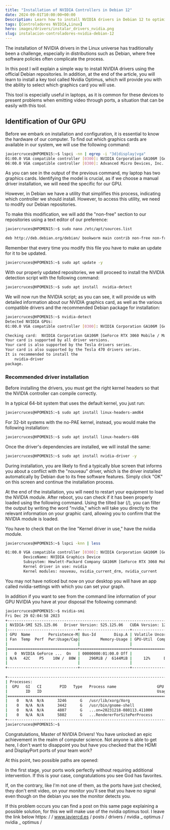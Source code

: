 ```yaml
---
title: "Installation of NVIDIA Controllers in Debian 12"
date: 2024-09-01T10:00:00+00:00
Description: Learn how to install NVIDIA drivers in Debian 12 to optimize your system's graphic performance.
tags: [Controladores NVIDIA,Linux]
hero: images/drivers/instalar_drivers_nvidia.png
slug: instalacion-controladores-nvidia-debian-12
---
```



The installation of NVIDIA drivers in the Linux universe has traditionally been a challenge, especially in distributions such as Debian, where free software policies often complicate the process.

In this post I will explain a simple way to install NVIDIA drivers using the official Debian repositories. In addition, at the end of the article, you will learn to install a key tool called Nvidia Optimus, which will provide you with the ability to select which graphics card you will use.

This tool is especially useful in laptops, as it is common for these devices to present problems when emitting video through ports, a situation that can be easily with this tool.

## Identification of Our GPU

Before we embark on installation and configuration, it is essential to know the hardware of our computer. To find out which graphics cards are available in our system, we will use the following command:

```bash
javiercruces@HPOMEN15:~$ lspci -nn | egrep -i "3d|display|vga"
01:00.0 VGA compatible controller [0300]: NVIDIA Corporation GA106M [GeForce RTX 3060 Mobile / Max-Q] [10de:2520] (rev a1)
06:00.0 VGA compatible controller [0300]: Advanced Micro Devices, Inc. [AMD/ATI] Cezanne [Radeon Vega Series / Radeon Vega Mobile Series] [1002:1638] (rev c5)
```

As you can see in the output of the previous command, my laptop has two graphics cards. Identifying the model is crucial, as if we choose a manual driver installation, we will need the specific for our GPU.

However, in Debian we have a utility that simplifies this process, indicating which controller we should install. However, to access this utility, we need to modify our Debian repositories.

To make this modification, we will add the "non-free" section to our repositories using a text editor of our preference:
```bash
javiercruces@HPOMEN15:~$ sudo nano /etc/apt/sources.list

deb http://deb.debian.org/debian/ bookworm main contrib non-free non-free-firmware

```

Remember that every time you modify this file you have to make an update for it to be updated.

```bash
javiercruces@HPOMEN15:~$ sudo apt update -y 
```

With our properly updated repositories, we will proceed to install the NVIDIA detection script with the following command:

```bash
javiercruces@HPOMEN15:~$ sudo apt install  nvidia-detect
```

We will now run the NVIDIA script; as you can see, it will provide us with detailed information about our NVIDIA graphics card, as well as the various compatible drivers and the recommended Debian package for installation:

```bash
javiercruces@HPOMEN15:~$ nvidia-detect 
Detected NVIDIA GPUs:
01:00.0 VGA compatible controller [0300]: NVIDIA Corporation GA106M [GeForce RTX 3060 Mobile / Max-Q] [10de:2520] (rev a1)

Checking card:  NVIDIA Corporation GA106M [GeForce RTX 3060 Mobile / Max-Q] (rev a1)
Your card is supported by all driver versions.
Your card is also supported by the Tesla drivers series.
Your card is also supported by the Tesla 470 drivers series.
It is recommended to install the
    nvidia-driver
package.

```

### Recommended driver installation

Before installing the drivers, you must get the right kernel headers so that the NVIDIA controller can compile correctly.

In a typical 64-bit system that uses the default kernel, you just run:

```bash
javiercruces@HPOMEN15:~$ sudo apt install linux-headers-amd64
```

For 32-bit systems with the no-PAE kernel, instead, you would make the following installation:

```bash
javiercruces@HPOMEN15:~$ sudo apt install linux-headers-686
```


Once the driver's dependencies are installed, we will install the same:

```bash
javiercruces@HPOMEN15:~$ sudo apt install nvidia-driver -y
```

During installation, you are likely to find a typically blue screen that informs you about a conflict with the "nouveau" driver, which is the driver installed automatically by Debian due to its free software features. Simply click "OK" on this screen and continue the installation process.

At the end of the installation, you will need to restart your equipment to load the NVIDIA module. After reboot, you can check if it has been properly loaded using the following command. Using the tilted bar (/), you can filter the output by writing the word "nvidia," which will take you directly to the relevant information on your graphic card, allowing you to confirm that the NVIDIA module is loaded.

You have to check that on the line "Kernel driver in use," have the nvidia module.

```bash
javiercruces@HPOMEN15:~$ lspci -knn | less

01:00.0 VGA compatible controller [0300]: NVIDIA Corporation GA106M [GeForce RTX 3060 Mobile / Max-Q] [10de:2520] (rev a1)
        DeviceName: NVIDIA Graphics Device
        Subsystem: Hewlett-Packard Company GA106M [GeForce RTX 3060 Mobile / Max-Q] [103c:88d1]
        Kernel driver in use: nvidia
        Kernel modules: nouveau, nvidia_current_drm, nvidia_current


```

You may not have noticed but now on your desktop you will have an app called nvidia-settings with which you can set your graph.

In addition if you want to see from the command line information of your GPU NVIDIA you have at your disposal the following command:

```bash
javiercruces@HPOMEN15:~$ nvidia-smi
Fri Dec 29 02:04:58 2023       
+-----------------------------------------------------------------------------+
| NVIDIA-SMI 525.125.06   Driver Version: 525.125.06   CUDA Version: 12.0     |
|-------------------------------+----------------------+----------------------+
| GPU  Name        Persistence-M| Bus-Id        Disp.A | Volatile Uncorr. ECC |
| Fan  Temp  Perf  Pwr:Usage/Cap|         Memory-Usage | GPU-Util  Compute M. |
|                               |                      |               MIG M. |
|===============================+======================+======================|
|   0  NVIDIA GeForce ...  On   | 00000000:01:00.0 Off |                  N/A |
| N/A   42C    P5    10W /  80W |    296MiB /  6144MiB |     12%      Default |
|                               |                      |                  N/A |
+-------------------------------+----------------------+----------------------+
                                                                               
+-----------------------------------------------------------------------------+
| Processes:                                                                  |
|  GPU   GI   CI        PID   Type   Process name                  GPU Memory |
|        ID   ID                                                   Usage      |
|=============================================================================|
|    0   N/A  N/A      3246      G   /usr/lib/xorg/Xorg                117MiB |
|    0   N/A  N/A      3442      G   /usr/bin/gnome-shell               32MiB |
|    0   N/A  N/A      4807      G   ...on=20231218-080113.411000      104MiB |
|    0   N/A  N/A      5802      G   ...RendererForSitePerProcess       38MiB |
+-----------------------------------------------------------------------------+
javiercruces@HPOMEN15:~$ 

```


Congratulations, Master of NVIDIA Drivers! You have unlocked an epic achievement in the realm of computer science. Not anyone is able to get here, I don't want to disappoint you but have you checked that the HDMI and DisplayPort ports of your team work?

At this point, two possible paths are opened:

In the first stage, your ports work perfectly without requiring additional intervention. If this is your case, congratulations you see God has favorites.

If, on the contrary, like I'm not one of them, as the ports have just checked, they don't emit video, on your monitor you'll see that you have no signal even though on the debian you see the monitor detects you.

If this problem occurs you can find a post on this same page explaining a possible solution, for this we will make use of the nvidia optimus tool. I leave the link below https: / / www.javiercd.es / posts / drivers / nvidia _ optimus / nvidia _ optimus /


